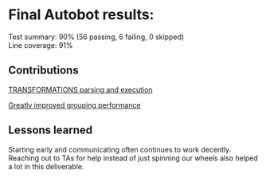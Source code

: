 # Final Autobot results:
Test summary: 90% (56 passing, 6 failing, 0 skipped)  
Line coverage: 91%

## Contributions
[TRANSFORMATIONS parsing and execution](https://github.com/CS310-2017Jan/cpsc310project_team37/commit/f05dd3b7d66b24196c271ed77415e8dbc6343560)

[Greatly improved grouping performance](https://github.com/CS310-2017Jan/cpsc310project_team37/commit/9bd4192c295798ef27a5c7ebdcc61210efa0592d)

## Lessons learned
Starting early and communicating often continues to work decently. Reaching out to TAs for help instead of just spinning our wheels also helped a lot in this deliverable.
